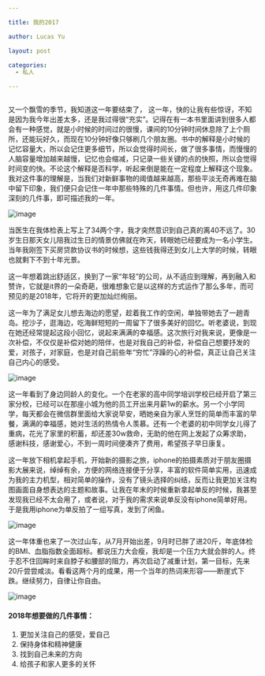 ```yaml
---

title: 我的2017

author: Lucas Yu

layout: post

categories:
  - 私人

---
```


<img src="http://www.iamyuchao.com/wp-content/uploads/2017/2017MyYear.jpeg" style="width:0px;height:0px;overflow:hidden"/>

又一个飘雪的季节，我知道这一年要结束了，
这一年，快的让我有些惊讶，不知是因为我今年出差太多，还是我过得很“充实”。记得在有一本书里面讲到很多人都会有一种感觉，就是小时候的时间过的很慢，课间的10分钟时间休息除了上个厕所，还能玩好久，而现在10分钟好像只够刷几个朋友圈。书中的解释是小时候的记忆容量大，所以会记住更多细节，所以会觉得时间长，做了很多事情，而慢慢的人脑容量增加越来越慢，记忆也会缩减，只记录一些关键的点的快照，所以会觉得时间变的快。不论这个解释是否科学，听起来倒是能在一定程度上解释这个现象。我对这件事的理解是，当我们对新鲜事物的阈值越来越高，那些平淡无奇再难在脑中留下印象，我们便只会记住一年中那些特殊的几件事情。但也许，用这几件印象深刻的几件事，即可描述我的一年。

![image](http://www.iamyuchao.com/wp-content/uploads/2017/2017MyYear.jpeg)

当医生在我体检表上写上了34两个字，我才突然意识到自己真的离40不远了。30岁生日那天女儿陪我过生日的情景仿佛就在昨天，转眼她已经要成为一名小学生。当年我刚签下买房贷款协议书的时候想，这些钱我得还到女儿上大学的时候，转眼也就剩下不到十年光景。

这一年想着跳出舒适区，换到了一家“年轻”的公司，从不适应到理解，再到融入和赞许，它就是it界的一朵奇葩，很难想象它是以这样的方式运作了那么多年，而可预见的是2018年，它将开的更加灿烂绚丽。

这一年为了满足女儿想去海边的愿望，趁着我工作的空闲，单独带她去了一趟青岛。挖沙子，逛海边，吃海鲜短短的一周留下了很多美好的回忆。听老婆说，到现在她还经常提起这段小回忆，说起来满满的幸福感。这次旅行对我来说，更像是一次补偿，不仅仅是补偿对她的陪伴，也是对我自己的补偿，补偿自己想要抒发的爱，对孩子，对家庭，也是对自己前些年“穷忙”浮躁的心的补偿，真正让自己关注自己内心的感受。

![image](http://www.iamyuchao.com/wp-content/uploads/2017/2017QingDaoDou.jpeg)

这一年看到了身边同龄人的变化。一个在老家的高中同学培训学校已经开启了第三家分校，已经可以在那座小城为他的员工开出来月薪1w的薪水。另一个小学同学，每天都会在微信群里面给大家说早安，晒她亲自为家人烹饪的简单而丰富的早餐，满满的幸福感，她对生活的热情令人羡慕。还有一个老婆的初中同学女儿得了重病，花光了家里的积蓄，却还差30w救命，无助的他在网上发起了众筹求助，感谢科技，感谢爱心，不到一周时间便凑齐了费用，希望孩子早日康复。

这一年放下相机拿起手机，开始新的摄影之旅，iphone的拍摄素质对于朋友圈摄影大展来说，绰绰有余，方便的网络连接便于分享，丰富的软件简单实用，迅速成为我的主力机型，相对简单的操作，没有了镜头选择的纠结，反而让我更加关注构图画面自身想表达的主题和故事。让我在年末的时候重新拿起单反的时候，我甚至发现我已经不太会用了，或者说，对于我的需求来说单反没有iphone简单好用。于是我用iphone为单反拍了一组写真，发到了闲鱼。

![image](http://www.iamyuchao.com/wp-content/uploads/2017/2017SuBo.jpeg)

这一年体重也来了一次过山车，从7月开始出差，9月时已胖了进20斤，年底体检的BMI、血脂指数全面超标。都说压力大会瘦，我却是一个压力大就会胖的人。终于忍不住回眸时来自脖子和腰部的阻力，再次启动了减重计划，第一目标，先来20斤尝尝咸淡。看看这两个月的成果，用一个当年的热词来形容——断崖式下跌。继续努力，自律让你自由。

![image](http://www.iamyuchao.com/wp-content/uploads/2017/2017TiZhong.jpeg)

#### 2018年想要做的几件事情： ####
1. 更加关注自己的感受，爱自己
2. 保持身体和精神健康
3. 找到自己未来的方向
4. 给孩子和家人更多的关怀
